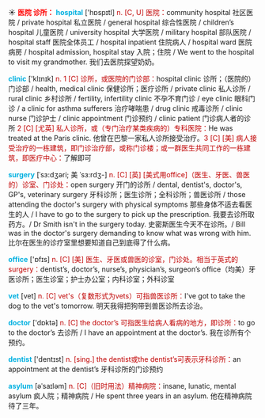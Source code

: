 ☀ <font color="red">**医院 诊所：**</font>
<font color="sky blue">**hospital**</font> ['hɒspɪtl] 
<font color="#c00000">n. [C, U] 医院：</font>community hospital 社区医院 / private hospital 私立医院 / general hospital 综合性医院 / children’s hospital 儿童医院 / university hospital 大学医院 / military hospital 部队医院 / hospital staff 医院全体员工 / hospital inpatient 住院病人 / hospital ward 医院病房 / hospital admission, hospital stay 入院；住院 / We went to the hospital to visit my grandmother. 我们去医院探望奶奶。

<font color="sky blue">**clinic**</font> ['klɪnɪk] 
<font color="#c00000">n. 1 [C] 诊所，或医院的门诊部：</font>hospital clinic 诊所；（医院的）门诊部 / health, medical clinic 保健诊所；医疗诊所 / private clinic 私人诊所 / rural clinic 乡村诊所 / fertility, infertility clinic 不孕不育门诊 / eye clinic 眼科门诊 / a clinic for asthma sufferers 治疗哮喘患 / drug clinic 戒毒诊所 / clinic nurse 门诊护士 / clinic appointment 门诊预约 / clinic patient 门诊病人者的诊所 <font color="#c00000">2 [C] [尤英] 私人诊所，或（专门治疗某类疾病的）专科医院：</font>He was treated at the Paris clinic. 他曾在巴黎一家私人诊所接受治疗。<font color="#c00000">3 [C] [美] 病人接受治疗的一栋建筑，即门诊治疗部，或称门诊楼；或一群医生共同工作的一栋建筑，即医疗中心：</font>了解即可
           
<font color="sky blue">**surgery**</font> [ˈsɜ:dʒəri; 美 ˈsɜ:rdʒ-]
<font color="#c00000">n. [C] [英] [美式用office]（医生、牙医、兽医的）诊室、门诊处：</font>open surgery 开门的诊所 / dental, dentist's, doctor's, GP's, veterinary surgery 牙科诊所；医生诊所；全科诊所；兽医诊所 / those attending the doctor's surgery with physical symptoms 那些身体不适去看医生的人 / I have to go to the surgery to pick up the prescription. 我要去诊所取药方。/ Dr Smith isn't in the surgery today. 史密斯医生今天不在诊所。/ Bill was in the doctor's surgery demanding to know what was wrong with him. 比尔在医生的诊疗室里想要知道自己到底得了什么病。

<font color="sky blue">**office**</font> ['ɒfɪs] 
<font color="#c00000">n. [C] [美] 医生、牙医或兽医的诊室，门诊处。相当于英式的surgery：</font>dentist’s, doctor’s, nurse’s, physician’s, surgeon’s office（均美）牙医诊所；医生诊室；护士办公室；内科诊室；外科诊室
           
<font color="sky blue">**vet**</font> [vet]
<font color="#c00000">n. [C] vet's（复数形式为vets）可指兽医诊所：</font>I've got to take the dog to the vet's tomorrow. 明天我得把狗带到兽医诊所去诊治。

<font color="sky blue">**doctor**</font> ['dɒktə] 
<font color="#c00000">n. [C] the doctor’s 可指医生给病人看病的地方，即诊所：</font>to go to the doctor’s 去诊所 / I have an appointment at the doctor’s. 我在诊所有个预约。

<font color="sky blue">**dentist**</font> ['dentɪst] 
<font color="#c00000">n. [sing.] the dentist或the dentist’s可表示牙科诊所：</font>an appointment at the dentist’s 牙科诊所的门诊预约
        
<font color="sky blue">**asylum**</font> [əˈsaɪləm]
<font color="#c00000">n. [C]（旧时用法）精神病院：</font>insane, lunatic, mental asylum 疯人院；精神病院 / He spent three years in an asylum. 他在精神病院待了三年。
